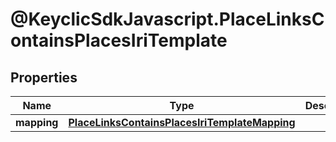 # @KeyclicSdkJavascript.PlaceLinksContainsPlacesIriTemplate

## Properties
Name | Type | Description | Notes
------------ | ------------- | ------------- | -------------
**mapping** | [**PlaceLinksContainsPlacesIriTemplateMapping**](PlaceLinksContainsPlacesIriTemplateMapping.md) |  | [optional] 


